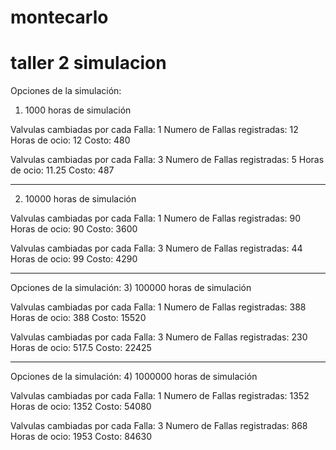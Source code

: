 montecarlo
===================

taller 2 simulacion
===================
Opciones de la simulación:
1) 1000 horas de simulación

Valvulas cambiadas por cada Falla: 1
Numero de Fallas registradas: 12
Horas de ocio: 12
Costo: 480

Valvulas cambiadas por cada Falla: 3
Numero de Fallas registradas: 5
Horas de ocio: 11.25
Costo: 487

--------------------------------------------------------------------------

2) 10000 horas de simulación

Valvulas cambiadas por cada Falla: 1
Numero de Fallas registradas: 90
Horas de ocio: 90
Costo: 3600

Valvulas cambiadas por cada Falla: 3
Numero de Fallas registradas: 44
Horas de ocio: 99
Costo: 4290

--------------------------------------------------------------------------

Opciones de la simulación:
3) 100000 horas de simulación

Valvulas cambiadas por cada Falla: 1
Numero de Fallas registradas: 388
Horas de ocio: 388
Costo: 15520

Valvulas cambiadas por cada Falla: 3
Numero de Fallas registradas: 230
Horas de ocio: 517.5
Costo: 22425

--------------------------------------------------------------------------

Opciones de la simulación:
4) 1000000 horas de simulación

Valvulas cambiadas por cada Falla: 1
Numero de Fallas registradas: 1352
Horas de ocio: 1352
Costo: 54080

Valvulas cambiadas por cada Falla: 3
Numero de Fallas registradas: 868
Horas de ocio: 1953
Costo: 84630

